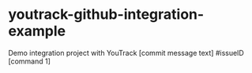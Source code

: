 # youtrack-github-integration-example
Demo integration project with YouTrack
[commit message text] #issueID [command 1]

